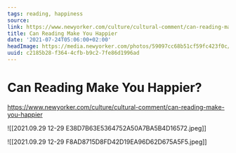 ```yaml
---
tags: reading, happiness
source:
link: https://www.newyorker.com/culture/cultural-comment/can-reading-make-you-happier
title: Can Reading Make You Happier
date: '2021-07-24T05:06:00+02:00'
headImage: https://media.newyorker.com/photos/59097cc68b51cf59fc423f0c/16:9/w_1280,c_limit/Dovey-Can-Reading-Make-Us-Feel-Better.jpg
uuid: c2185b28-f364-4cfb-b9c2-7fe86d1996ad
---
```


# Can Reading Make You Happier?
https://www.newyorker.com/culture/cultural-comment/can-reading-make-you-happier

![[2021.09.29 12-29 E38D7B63E5364752A50A7BA5B4D16572.jpeg]]

![[2021.09.29 12-29 F8AD8715D8FD42D19EA96D62D675A5F5.jpeg]]